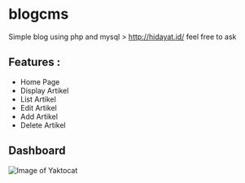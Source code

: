# blogcms
Simple blog using php and mysql > http://hidayat.id/ feel free to ask

## Features :
* Home Page 
* Display Artikel
* List Artikel
* Edit Artikel
* Add Artikel
* Delete Artikel

## Dashboard
![Image of Yaktocat]()
